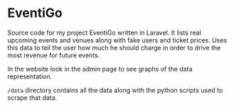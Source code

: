 EventiGo
=======

Source code for my project EventiGo written in Laravel. It lists real upcoming events and venues along with fake users and ticket prices. Uses this data to tell the user how much he should charge in order to drive the most revenue for future events. 

In the website look in the admin page to see graphs of the data representation. 

`/data` directory contains all the data along with the python scripts used to scrape that data.
